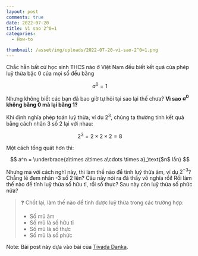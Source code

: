 ```yaml
---
layout: post
comments: true
date: 2022-07-20
title: Vì sao 2^0=1
categories:
  - How-to

thumbnail: /asset/img/uploads/2022-07-20-vì-sao-2^0=1.png
---
```


Chắc hẳn bất cứ học sinh THCS nào ở Việt Nam đều biết kết quả của phép luỹ thừa bậc 0 của mọi số đều bằng 


$$a^0=1$$

Nhưng không biết các bạn đã bao giờ tự hỏi tại sao lại thế chưa? **Vì sao** **$a^0$** **không bằng 0 mà lại bằng 1?**


Khi định nghĩa phép toán luỹ thừa, ví dụ $2^3$, chúng ta thường tính kết quả bằng cách nhân 3 số 2 lại với nhau:


$$
2^3=2\times2\times2=8
$$


 Một cách tổng quát hơn thì:


$$
a^n = \underbrace{a\times a\times a\cdots \times a}_\text{$n$ lần}
$$


Nhưng mà với cách nghĩ này, thì làm thế nào để tính luỹ thừa âm, ví dụ $2^{-3}$? Chẳng lẽ đem nhân -3 số 2 lên? Câu này nói ra đã thấy vô nghĩa rồi! Rồi làm thế nào để tính luỹ thừa số hữu tỉ, rồi số thực? Sau này còn luỹ thừa số phức nữa?


> ❓ Chốt lại, làm thế nào để tính được luỹ thừa trong các trường hợp:  
>- Số mũ âm  
>- Số mũ là số hữu tỉ  
>- Số mũ là số thực  
>- Số mũ là số phức


Note: Bài post này dựa vào bài của [Tivada Danka](https://www.tivadardanka.com/blog/the-surprising-story-of-the-exponential-function).

